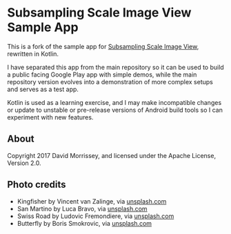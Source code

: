 Subsampling Scale Image View Sample App
=======================================

This is a fork of the sample app for [Subsampling Scale Image View](https://github.com/davemorrissey/subsampling-scale-image-view/),
rewritten in Kotlin.

I have separated this app from the main repository so it can be used to build a public facing Google Play
app with simple demos, while the main repository version evolves into a demonstration of more complex
setups and serves as a test app.

Kotlin is used as a learning exercise, and I may make incompatible changes or update to unstable or
pre-release versions of Android build tools so I can experiment with new features.

## About

Copyright 2017 David Morrissey, and licensed under the Apache License, Version 2.0.

## Photo credits

* Kingfisher by Vincent van Zalinge, via [unsplash.com](https://unsplash.com/photos/vUNQaTtZeOo)
* San Martino by Luca Bravo, via [unsplash.com](https://unsplash.com/photos/lWAOc0UuJ-A)
* Swiss Road by Ludovic Fremondiere, via [unsplash.com](https://unsplash.com/photos/3XN-BNRDUyY)
* Butterfly by Boris Smokrovic, via [unsplash.com](https://unsplash.com/photos/BtoUjLUtPnQ)
